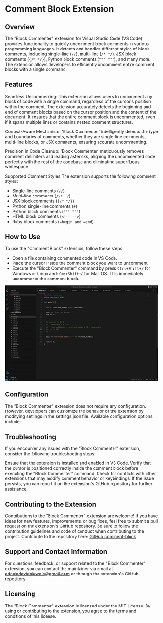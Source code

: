 # Comment Block Extension

## Overview

The "Block Commenter" extension for Visual Studio Code (VS Code) provides functionality to quickly uncomment block comments in various programming languages. It detects and handles different styles of block comments, including single-line (`//`), multi-line (`/* */`), JSX block comments (`{/* */}`), Python block comments (`""" """`), and many more. The extension allows developers to efficiently uncomment entire comment blocks with a single command.

## Features

Seamless Uncommenting: This extension allows users to uncomment any block of code with a single command, regardless of the cursor's position within the comment. The extension accurately detects the beginning and end of comment blocks based on the cursor position and the content of the document. It ensures that the entire comment block is uncommented, even if it spans multiple lines or contains nested comment structures.

Context-Aware Mechanism: 'Block Commenter' intelligently detects the type and boundaries of comments, whether they are single-line comments, multi-line blocks, or JSX comments, ensuring accurate uncommenting.

Precision in Code Cleanup: 'Block Commenter' meticulously removes comment delimiters and leading asterisks, aligning the uncommented code perfectly with the rest of the codebase and eliminating superfluous whitespace.

Supported Comment Styles
The extension supports the following comment styles:

- Single-line comments (`//`)
- Multi-line comments (`/\* _/`)
- JSX block comments (`{/* */}`)
- Python single-line comments (`#`)
- Python block comments (`""" """`)
- HTML block comments (`<!-- -->`)
- Ruby block comments (`=begin and =end`)

## How to Use

To use the "Comment Block" extension, follow these steps:

- Open a file containing commented code in VS Code.
- Place the cursor inside the comment block you want to uncomment.
- Execute the "Block Commenter" command by press `Ctrl+Shift+/` for Windows or Linux and: `Cmd+Shift+/` for Mac OS. This immediately uncomments the comment block.

![Video Example](./assets/video.gif)

## Configuration

The "Block Commenter" extension does not require any configuration. However, developers can customize the behavior of the extension by modifying settings in the settings.json file. Available configuration options include:

## Troubleshooting

If you encounter any issues with the "Block Commenter" extension, consider the following troubleshooting steps:

Ensure that the extension is installed and enabled in VS Code.
Verify that the cursor is positioned correctly inside the comment block before executing the "Block Commenter" command.
Check for conflicts with other extensions that may modify comment behavior or keybindings.
If the issue persists, you can report it on the extension's GitHub repository for further assistance.

## Contributing to the Extension

Contributions to the "Block Commenter" extension are welcome! If you have ideas for new features, improvements, or bug fixes, feel free to submit a pull request on the extension's GitHub repository. Be sure to follow the contribution guidelines and code of conduct when contributing to the project. Contribute to the repository here: [GitHub comment-block
](https://github.com/davidadeola/comment-block)

## Support and Contact Information

For questions, feedback, or support related to the "Block Commenter" extension, you can contact the maintainer via email at adeoladavidoluwole@gmail.com or through the extension's GitHub repository.

## Licensing

The "Block Commenter" extension is licensed under the MIT License. By using or contributing to the extension, you agree to the terms and conditions of this license.
